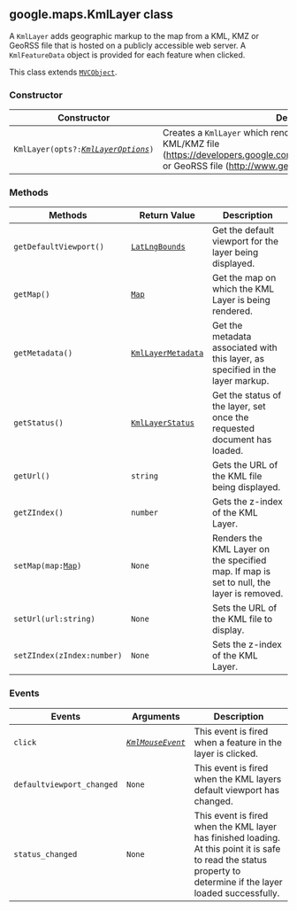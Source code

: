 <h2 id="KmlLayer">
google.maps.KmlLayer
class
</h2><p>A <code>KmlLayer</code> adds geographic markup to the map from a KML, KMZ or GeoRSS file that is hosted on a publicly accessible web server. A <code>KmlFeatureData</code> object is provided for each feature when clicked.</p><p>This class extends
<code><a href="https://github.com/amenadiel/google-maps-documentation/blob/master/docs/google.maps.MVCObject.md">MVCObject</a></code>.
</p><h3 id="devsite_header_189">Constructor</h3><table summary="class KmlLayer - Constructor" width="100%">
<thead>
<tr><th>Constructor</th>
<th>Description</th>
</tr></thead>
<tbody>
<tr>
<td><code>KmlLayer(opts?:<a href="https://github.com/amenadiel/google-maps-documentation/blob/master/docs/google.maps.KmlLayerOptions.md"><em>KmlLayerOptions</em></a>)</code></td>
<td>Creates a <code>KmlLayer</code> which renders the contents of the specified KML/KMZ file (<a href="https://developers.google.com/kml/documentation/kmlreference">https://developers.google.com/kml/documentation/kmlreference</a>) or GeoRSS file (<a href="http://www.georss.org">http://www.georss.org</a>).</td>
</tr>
</tbody>
</table><h3 id="devsite_header_190">Methods</h3><table summary="class KmlLayer - Methods" width="100%">
<thead>
<tr><th>Methods</th>
<th>Return Value</th>
<th>Description</th>
</tr></thead>
<tbody>
<tr>
<td><code>getDefaultViewport()</code></td>
<td><code><a href="https://github.com/amenadiel/google-maps-documentation/blob/master/docs/google.maps.LatLngBounds.md">LatLngBounds</a></code></td>
<td>Get the default viewport for the layer being displayed.</td>
</tr>
<tr>
<td><code>getMap()</code></td>
<td><code><a href="https://github.com/amenadiel/google-maps-documentation/blob/master/docs/google.maps.Map.md">Map</a></code></td>
<td>Get the map on which the KML Layer is being rendered.</td>
</tr>
<tr>
<td><code>getMetadata()</code></td>
<td><code><a href="https://github.com/amenadiel/google-maps-documentation/blob/master/docs/google.maps.KmlLayerMetadata.md">KmlLayerMetadata</a></code></td>
<td>Get the metadata associated with this layer, as specified in the layer markup.</td>
</tr>
<tr>
<td><code>getStatus()</code></td>
<td><code><a href="https://github.com/amenadiel/google-maps-documentation/blob/master/docs/google.maps.KmlLayerStatus.md">KmlLayerStatus</a></code></td>
<td>Get the status of the layer, set once the requested document has loaded.</td>
</tr>
<tr>
<td><code>getUrl()</code></td>
<td><code>string</code></td>
<td>Gets the URL of the KML file being displayed.</td>
</tr>
<tr>
<td><code>getZIndex()</code></td>
<td><code>number</code></td>
<td>Gets the z-index of the KML Layer.</td>
</tr>
<tr>
<td><code>setMap(map:<a href="https://github.com/amenadiel/google-maps-documentation/blob/master/docs/google.maps.Map.md">Map</a>)</code></td>
<td><code>None</code></td>
<td>Renders the KML Layer on the specified map. If map is set to null, the layer is removed.</td>
</tr>
<tr>
<td><code>setUrl(url:string)</code></td>
<td><code>None</code></td>
<td>Sets the URL of the KML file to display.</td>
</tr>
<tr>
<td><code>setZIndex(zIndex:number)</code></td>
<td><code>None</code></td>
<td>Sets the z-index of the KML Layer.</td>
</tr>
</tbody>
</table><h3 id="devsite_header_191">Events</h3><table summary="class KmlLayer - Events" width="100%">
<thead>
<tr><th>Events</th>
<th>Arguments</th>
<th>Description</th>
</tr></thead>
<tbody>
<tr>
<td><code>click</code></td>
<td><code><a href="https://github.com/amenadiel/google-maps-documentation/blob/master/docs/google.maps.KmlMouseEvent.md"><em>KmlMouseEvent</em></a></code></td>
<td>This event is fired when a feature in the layer is clicked.</td>
</tr>
<tr>
<td><code>defaultviewport_changed</code></td>
<td><code>None</code></td>
<td>This event is fired when the KML layers default viewport has changed.</td>
</tr>
<tr>
<td><code>status_changed</code></td>
<td><code>None</code></td>
<td>This event is fired when the KML layer has finished loading. At this point it is safe to read the status property to determine if the layer loaded successfully.</td>
</tr>
</tbody>
</table>